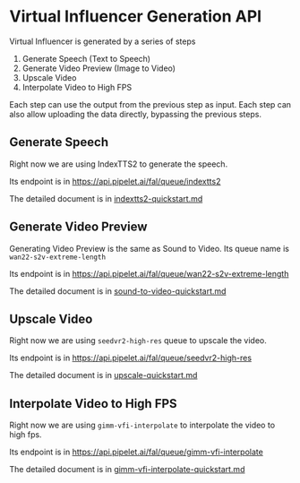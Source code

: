 # Virtual Influencer Generation API

Virtual Influencer is generated by a series of steps

1. Generate Speech (Text to Speech)
2. Generate Video Preview (Image to Video)
3. Upscale Video
4. Interpolate Video to High FPS

Each step can use the output from the previous step as input.
Each step can also allow uploading the data directly, bypassing the previous steps.

## Generate Speech

Right now we are using IndexTTS2 to generate the speech.

Its endpoint is in https://api.pipelet.ai/fal/queue/indextts2

The detailed document is in [indextts2-quickstart.md](indextts2-quickstart.md)

## Generate Video Preview

Generating Video Preview is the same as Sound to Video. Its queue name is `wan22-s2v-extreme-length`

Its endpoint is in https://api.pipelet.ai/fal/queue/wan22-s2v-extreme-length

The detailed document is in [sound-to-video-quickstart.md](sound-to-video-quickstart.md)

## Upscale Video

Right now we are using `seedvr2-high-res` queue to upscale the video.

Its endpoint is in https://api.pipelet.ai/fal/queue/seedvr2-high-res

The detailed document is in [upscale-quickstart.md](upscale-quickstart.md)

## Interpolate Video to High FPS

Right now we are using `gimm-vfi-interpolate` to interpolate the video to high fps.

Its endpoint is in https://api.pipelet.ai/fal/queue/gimm-vfi-interpolate

The detailed document is in [gimm-vfi-interpolate-quickstart.md](gimm-vfi-interpolate-quickstart.md)
